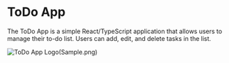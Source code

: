 # ToDo App

The ToDo App is a simple React/TypeScript application that allows users to manage their to-do list. Users can add, edit, and delete tasks in the list.

![ToDo App Logo](/path/to/your/image.png)(Sample.png)
